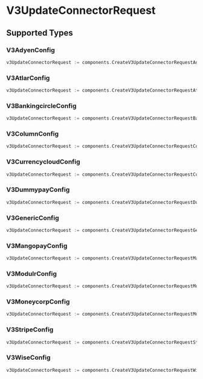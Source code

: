 # V3UpdateConnectorRequest


## Supported Types

### V3AdyenConfig

```go
v3UpdateConnectorRequest := components.CreateV3UpdateConnectorRequestAdyen(components.V3AdyenConfig{/* values here */})
```

### V3AtlarConfig

```go
v3UpdateConnectorRequest := components.CreateV3UpdateConnectorRequestAtlar(components.V3AtlarConfig{/* values here */})
```

### V3BankingcircleConfig

```go
v3UpdateConnectorRequest := components.CreateV3UpdateConnectorRequestBankingcircle(components.V3BankingcircleConfig{/* values here */})
```

### V3ColumnConfig

```go
v3UpdateConnectorRequest := components.CreateV3UpdateConnectorRequestColumn(components.V3ColumnConfig{/* values here */})
```

### V3CurrencycloudConfig

```go
v3UpdateConnectorRequest := components.CreateV3UpdateConnectorRequestCurrencycloud(components.V3CurrencycloudConfig{/* values here */})
```

### V3DummypayConfig

```go
v3UpdateConnectorRequest := components.CreateV3UpdateConnectorRequestDummypay(components.V3DummypayConfig{/* values here */})
```

### V3GenericConfig

```go
v3UpdateConnectorRequest := components.CreateV3UpdateConnectorRequestGeneric(components.V3GenericConfig{/* values here */})
```

### V3MangopayConfig

```go
v3UpdateConnectorRequest := components.CreateV3UpdateConnectorRequestMangopay(components.V3MangopayConfig{/* values here */})
```

### V3ModulrConfig

```go
v3UpdateConnectorRequest := components.CreateV3UpdateConnectorRequestModulr(components.V3ModulrConfig{/* values here */})
```

### V3MoneycorpConfig

```go
v3UpdateConnectorRequest := components.CreateV3UpdateConnectorRequestMoneycorp(components.V3MoneycorpConfig{/* values here */})
```

### V3StripeConfig

```go
v3UpdateConnectorRequest := components.CreateV3UpdateConnectorRequestStripe(components.V3StripeConfig{/* values here */})
```

### V3WiseConfig

```go
v3UpdateConnectorRequest := components.CreateV3UpdateConnectorRequestWise(components.V3WiseConfig{/* values here */})
```

